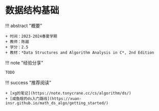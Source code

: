 # 数据结构基础

!!! abstract "概要"

    + 时间：2023-2024春夏学期
    + 教师：陈越
    + 学分：2.5
    + 教材：*Data Structures and Algorithm Analysis in C*, 2nd Edition

!!! note "经验分享"

    TODO

!!! success "推荐阅读"

    + [xg的笔记](https://note.tonycrane.cc/cs/algorithm/ds/)
    + [咸鱼暄的ds入门路线](https://xuan-insr.github.io/math_ds_algo/getting_started/)